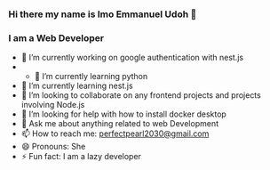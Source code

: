 ### Hi there my name is Imo Emmanuel Udoh 👋
### I am a Web Developer



- 🔭 I’m currently working on google authentication with nest.js
- - 🌱 I’m currently learning python
- 🌱 I’m currently learning nest.js
- 👯 I’m looking to collaborate on any frontend projects and projects involving Node.js
- 🤔 I’m looking for help with how to install docker desktop
- 💬 Ask me about anything related to web Development
- 📫 How to reach me: perfectpearl2030@gmail.com
- 😄 Pronouns: She
- ⚡ Fun fact: I am a lazy developer

